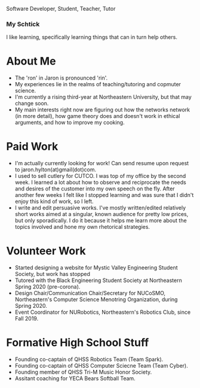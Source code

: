 
Software Developer, Student, Teacher, Tutor

### My Schtick

I like learning, specifically learning things that can in turn help others.

# About Me
- The 'ron' in Jaron is pronounced 'rin'.
- My experiences lie in the realms of teaching/tutoring and copmuter science. 
- I'm currently a rising third-year at Northeastern University, but that may change soon.
- My main interests right now are figuring out how the networks network (in more detail), how game theory does and doesn't work in ethical arguments, and how to improve my cooking.

# Paid Work
- I'm actually currently looking for work! Can send resume upon request to jaron.hylton(at)gmail(dot)com.
- I used to sell cutlery for CUTCO. I was top of my office by the second week. I learned a lot about how to observe and reciprocate the needs and desires of the customer into my own speech on the fly. After another few weeks I felt like I stopped learning and was sure that I didn't enjoy this kind of work, so I left.
- I write and edit persuasive works. I've mostly written/edited relatively short works aimed at a singular, known audience for pretty low prices, but only sporadically. I do it because it helps me learn more about the topics involved and hone my own rhetorical strategies. 

# Volunteer Work
- Started designing a website for Mystic Valley Engineering Student Society, but work has stopped 
- Tutored with the Black Engineering Student Society at Northeastern Spring 2020 (pre-corona). 
- Design Chair/Communication Chair/Secretary for NUCoSMO, Northeastern's Computer Science Menotring Organization, during Spring 2020.
- Event Coordinator for NURobotics, Northeastern's Robotics Club, since Fall 2019.

# Formative High School Stuff
- Founding co-captain of QHSS Robotics Team (Team Spark).
- Founding co-captain of QHSS Computer Sciecne Team (Team Cyber).
- Founding member of QHSS Tri-M Music Honor Society.
- Assitant coaching for YECA Bears Softball Team.
<!---[Link](url) and ![Image](src)--->
